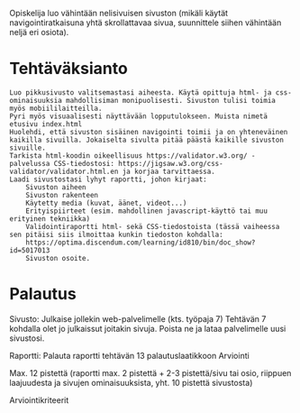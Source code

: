 Opiskelija luo vähintään nelisivuisen sivuston (mikäli käytät navigointiratkaisuna yhtä skrollattavaa sivua, suunnittele siihen vähintään neljä eri osiota).

# Tehtäväksianto
	

    Luo pikkusivusto valitsemastasi aiheesta. Käytä opittuja html- ja css- ominaisuuksia mahdollisiman monipuolisesti. Sivuston tulisi toimia myös mobiililaitteilla.
    Pyri myös visuaalisesti näyttävään lopputulokseen. Muista nimetä etusivu index.html
    Huolehdi, että sivuston sisäinen navigointi toimii ja on yhteneväinen kaikilla sivuilla. Jokaiselta sivulta pitää päästä kaikille sivuston sivuille.
    Tarkista html-koodin oikeellisuus https://validator.w3.org/ -palvelussa CSS-tiedostosi: https://jigsaw.w3.org/css- validator/validator.html.en ja korjaa tarvittaessa.
    Laadi sivustostasi lyhyt raportti, johon kirjaat:
        Sivuston aiheen
        Sivuston rakenteen
        Käytetty media (kuvat, äänet, videot...)
        Erityispiirteet (esim. mahdollinen javascript-käyttö tai muu erityinen tekniikka)
        Validointiraportti html- sekä CSS-tiedostoista (tässä vaiheessa sen pitäisi siis ilmoittaa kunkin tiedoston kohdalla:
        https://optima.discendum.com/learning/id810/bin/doc_show?id=5017013 
        Sivuston osoite.

 
# Palautus
	

Sivusto: Julkaise jollekin web-palvelimelle  (kts. työpaja 7)
Tehtävän 7 kohdalla olet jo julkaissut joitakin sivuja. Poista ne ja lataa palvelimelle uusi sivustosi.

Raportti: Palauta raportti tehtävän 13 palautuslaatikkoon 
Arviointi
	

 
Max. 12 pistettä (raportti max. 2 pistettä + 2-3 pistettä/sivu tai osio, riippuen laajuudesta ja sivujen ominaisuuksista, yht. 10 pistettä sivustosta)

Arviointikriteerit
